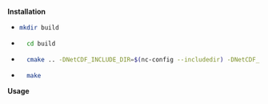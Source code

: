 **Installation**
* ```bash
  mkdir build
    ```
* ```bash
    cd build
  ```
* ```bash
    cmake .. -DNetCDF_INCLUDE_DIR=$(nc-config --includedir) -DNetCDF_LIBRARIES=$(nc-config --libs)/libnetcdff.so
  ```
* ```bash
    make
  ```
  
**Usage**

  